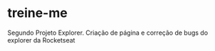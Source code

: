 # treine-me
Segundo Projeto Explorer. Criação de página e correção de bugs do explorer da Rocketseat
